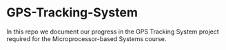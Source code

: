 # GPS-Tracking-System
In this repo we document our progress in the GPS Tracking System project required for the Microprocessor-based Systems course.
